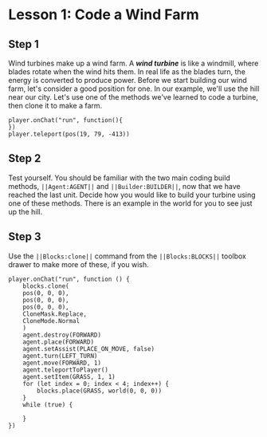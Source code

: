 

# Lesson 1: Code a Wind Farm

## Step 1
Wind turbines make up a wind farm. A ***wind turbine*** is like a windmill, where blades rotate when the wind hits them. In real life as the blades turn, the energy is converted to produce power. Before we start building our wind farm, let's consider a good position for one. In our example, we'll use the hill near our city. Let's use one of the methods we've learned to code a turbine, then clone it to make a farm.  
```template
player.onChat("run", function(){
})
player.teleport(pos(19, 79, -413))
```

## Step 2
Test yourself. You should be familiar with the two main coding build methods, ``||Agent:AGENT||`` and ``||Builder:BUILDER||``, now that we have reached the last unit. Decide how you would like to build your turbine using one of these methods. There is an example in the world for you to see just up the hill. 

## Step 3
Use the ``||Blocks:clone||`` command from the ``||Blocks:BLOCKS||`` toolbox drawer to make more of these, if you wish.   


```ghost
player.onChat("run", function () {
    blocks.clone(
    pos(0, 0, 0),
    pos(0, 0, 0),
    pos(0, 0, 0),
    CloneMask.Replace,
    CloneMode.Normal
    )
    agent.destroy(FORWARD)
    agent.place(FORWARD)
    agent.setAssist(PLACE_ON_MOVE, false)
    agent.turn(LEFT_TURN)
    agent.move(FORWARD, 1)
    agent.teleportToPlayer()
    agent.setItem(GRASS, 1, 1)
    for (let index = 0; index < 4; index++) {
        blocks.place(GRASS, world(0, 0, 0))
    }
    while (true) {
    	
    }
})
```
